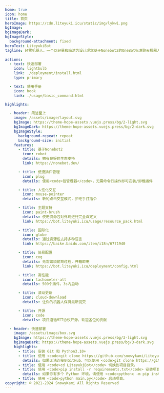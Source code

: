 ```yaml
---
home: true
icon: home
title: 首页
heroImage: https://cdn.liteyuki.icu/static/img/lykwi.png
bgImage:
bgImageDark:
bgImageStyle:
  background-attachment: fixed
heroText: LiteyukiBot
tagline: 轻雪机器人，一个以轻量和简洁为设计理念基于Nonebot2的OneBot标准聊天机器人
 
actions:
  - text: 快速部署
    icon: lightbulb
    link: ./deployment/install.html
    type: primary

  - text: 使用手册
    icon: book
    link: ./usage/basic_command.html

highlights:

  - header: 简洁至上
    image: /assets/image/layout.svg
    bgImage: https://theme-hope-assets.vuejs.press/bg/2-light.svg
    bgImageDark: https://theme-hope-assets.vuejs.press/bg/2-dark.svg
    bgImageStyle:
      background-repeat: repeat
      background-size: initial
    features:
      - title: 基于Nonebot2
        icon: robot
        details: 拥有良好的生态支持
        link: https://nonebot.dev/

      - title: 便捷插件管理
        icon: plug
        details: 使用<code>包管理器</code>，无需命令行操作即可安装/卸载插件

      - title: 人性化交互
        icon: mouse-pointer
        details: 新的点击交互模式，拒绝手打指令

      - title: 主题支持
        icon: paint-brush
        details: 使用资源包对外观进行完全自定义
        link: https://bot.liteyuki.icu/usage/resource_pack.html

      - title: 国际化
        icon: globe
        details: 通过资源包支持多种语言
        link: https://baike.baidu.com/item/i18n/6771940

      - title: 简易配置
        icon: cog
        details: 无需繁琐前期过程，开箱即用
        link: https://bot.liteyuki.icu/deployment/config.html

      - title: 高性能
        icon: tachometer-alt
        details: 500个插件，3s内启动

      - title: 滚动更新
        icon: cloud-download
        details: 让你的机器人保持最新提交

      - title: 开源
        icon: code
        details: 项目遵循MIT协议开源，欢迎各位的贡献

  - header: 快速部署
    image: /assets/image/box.svg
    bgImage: https://theme-hope-assets.vuejs.press/bg/3-light.svg
    bgImageDark: https://theme-hope-assets.vuejs.press/bg/3-dark.svg
    highlights:
      - title: 安装 Git 和 Python3.10+
      - title: 使用 <code>git clone https://github.com/snowykami/LiteyukiBot</code> 以克隆项目至本地。
        details: 如果无法连接到GitHub，可以使用 <code>git clone https://gitee.com/snowykami/LiteyukiBot</code>。
      - title: 使用 <code>cd LiteyukiBot</code> 切换到项目目录。
      - title: 使用 <code>pip install -r requirements.txt</code> 安装项目依赖。
        details: 如果你有多个 Python 环境，请使用 <code>pythonx -m pip install -r requirements.txt</code>。
      - title: 使用 <code>python main.py</code> 启动项目。
copyright: © 2021-2024 SnowyKami All Rights Reserved
---
```

